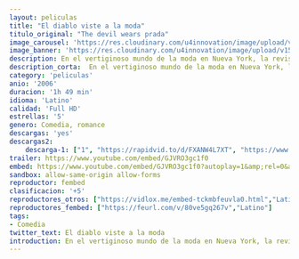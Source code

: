 ```yaml
---
layout: peliculas
title: "El diablo viste a la moda"
titulo_original: "The devil wears prada"
image_carousel: 'https://res.cloudinary.com/u4innovation/image/upload/v1564809726/moda-poster-min_zpcyey.jpg'
image_banner: 'https://res.cloudinary.com/u4innovation/image/upload/v1564809726/el_diablo_viste_a_la_moda-min_zv1y1h.jpg'
description: En el vertiginoso mundo de la moda en Nueva York, la revista Runway es el Santo Grial. Dirigida con puño de hierro y elegante manicura por Miranda Priestly, Runway es un terrible reto para todo aquel que quiera triunfar en ese mundo. Trabajar como ayudante de Miranda podría abrirle cualquier puerta a Andy Sachs, recientemente graduada. Pero ella es una chica que destaca por su desaliño dentro del pequeño ejército de guapísimas periodistas de la revista. Andy comprende muy pronto que que para triunfar en ese negocio va a necesitar algo más que iniciativa y determinación. Y la prueba definitiva está delante de ella, vestida de pies a cabeza de Prada.
description_corta:  En el vertiginoso mundo de la moda en Nueva York, la revista Runway es el Santo Grial. Dirigida con puño de hierro y elegante manicura por Miranda Priestly, Runway es un terrible reto para todo aquel que quiera triunfar en ese mundo. Trabajar como ayudante de Miranda podría abrirle...
category: 'peliculas'
anio: '2006'
duracion: '1h 49 min'
idioma: 'Latino'
calidad: 'Full HD'
estrellas: '5'
genero: Comedia, romance
descargas: 'yes'
descargas2:
    descarga-1: ["1", "https://rapidvid.to/d/FXANW4L7XT", "https://www.google.com/s2/favicons?domain=openload.co","OpenLoad","https://res.cloudinary.com/imbriitneysam/image/upload/v1541473684/mexico.png", "Latino", "Full HD"]
trailer: https://www.youtube.com/embed/GJVRO3gc1f0
embed: https://www.youtube.com/embed/GJVRO3gc1f0?autoplay=1&amp;rel=0&amp;hd=1&border=0&wmode=opaque&enablejsapi=1&modestbranding=1&controls=1&showinfo=0
sandbox: allow-same-origin allow-forms
reproductor: fembed
clasificacion: '+5'
reproductores_otros: ["https://vidlox.me/embed-tckmbfeuvla0.html","Latino","https://movcloud.net/embed/wh-nH-8V-bnL","Latino","https://streampelis.info/public/dist/index.html?id=f1cc5851a372563dac56f404274bd228","Latino","https://mstream.website/otf7jxrimhux","Latino","https://mstream.website/jb4btn9tgkjp","Latino"]
reproductores_fembed: ["https://feurl.com/v/80ve5gq267v","Latino"]
tags:
- Comedia
twitter_text: El diablo viste a la moda
introduction: En el vertiginoso mundo de la moda en Nueva York, la revista Runway es el Santo Grial. Dirigida con puño de hierro y elegante manicura por Miranda Priestly, Runway es un terrible reto para todo aquel que quiera triunfar en ese mundo. Trabajar como ayudante de Miranda podría abrirle...
---
```












